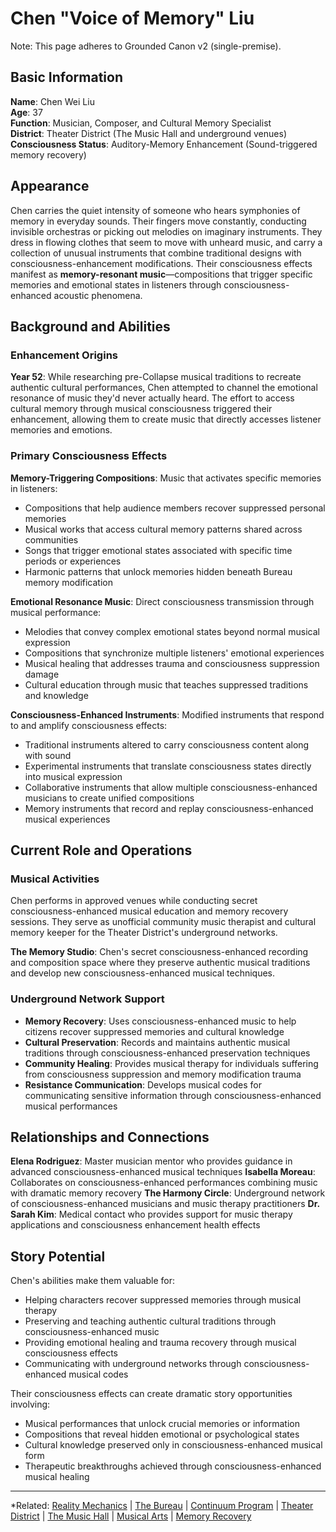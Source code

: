 # Chen "Voice of Memory" Liu

Note: This page adheres to Grounded Canon v2 (single-premise).
## Basic Information

**Name**: Chen Wei Liu  
**Age**: 37  
**Function**: Musician, Composer, and Cultural Memory Specialist  
**District**: Theater District (The Music Hall and underground venues)  
**Consciousness Status**: Auditory-Memory Enhancement (Sound-triggered memory recovery)  

## Appearance

Chen carries the quiet intensity of someone who hears symphonies of memory in everyday sounds. Their fingers move constantly, conducting invisible orchestras or picking out melodies on imaginary instruments. They dress in flowing clothes that seem to move with unheard music, and carry a collection of unusual instruments that combine traditional designs with consciousness-enhancement modifications. Their consciousness effects manifest as **memory-resonant music**—compositions that trigger specific memories and emotional states in listeners through consciousness-enhanced acoustic phenomena.

## Background and Abilities

### Enhancement Origins
**Year 52**: While researching pre-Collapse musical traditions to recreate authentic cultural performances, Chen attempted to channel the emotional resonance of music they'd never actually heard. The effort to access cultural memory through musical consciousness triggered their enhancement, allowing them to create music that directly accesses listener memories and emotions.

### Primary Consciousness Effects

**Memory-Triggering Compositions**: Music that activates specific memories in listeners:
- Compositions that help audience members recover suppressed personal memories
- Musical works that access cultural memory patterns shared across communities
- Songs that trigger emotional states associated with specific time periods or experiences
- Harmonic patterns that unlock memories hidden beneath Bureau memory modification

**Emotional Resonance Music**: Direct consciousness transmission through musical performance:
- Melodies that convey complex emotional states beyond normal musical expression
- Compositions that synchronize multiple listeners' emotional experiences
- Musical healing that addresses trauma and consciousness suppression damage
- Cultural education through music that teaches suppressed traditions and knowledge

**Consciousness-Enhanced Instruments**: Modified instruments that respond to and amplify consciousness effects:
- Traditional instruments altered to carry consciousness content along with sound
- Experimental instruments that translate consciousness states directly into musical expression
- Collaborative instruments that allow multiple consciousness-enhanced musicians to create unified compositions
- Memory instruments that record and replay consciousness-enhanced musical experiences

## Current Role and Operations

### Musical Activities
Chen performs in approved venues while conducting secret consciousness-enhanced musical education and memory recovery sessions. They serve as unofficial community music therapist and cultural memory keeper for the Theater District's underground networks.

**The Memory Studio**: Chen's secret consciousness-enhanced recording and composition space where they preserve authentic musical traditions and develop new consciousness-enhanced musical techniques.

### Underground Network Support
- **Memory Recovery**: Uses consciousness-enhanced music to help citizens recover suppressed memories and cultural knowledge
- **Cultural Preservation**: Records and maintains authentic musical traditions through consciousness-enhanced preservation techniques
- **Community Healing**: Provides musical therapy for individuals suffering from consciousness suppression and memory modification trauma
- **Resistance Communication**: Develops musical codes for communicating sensitive information through consciousness-enhanced musical performances

## Relationships and Connections

**Elena Rodriguez**: Master musician mentor who provides guidance in advanced consciousness-enhanced musical techniques
**Isabella Moreau**: Collaborates on consciousness-enhanced performances combining music with dramatic memory recovery
**The Harmony Circle**: Underground network of consciousness-enhanced musicians and music therapy practitioners
**Dr. Sarah Kim**: Medical contact who provides support for music therapy applications and consciousness enhancement health effects

## Story Potential

Chen's abilities make them valuable for:
- Helping characters recover suppressed memories through musical therapy
- Preserving and teaching authentic cultural traditions through consciousness-enhanced music
- Providing emotional healing and trauma recovery through musical consciousness effects
- Communicating with underground networks through consciousness-enhanced musical codes

Their consciousness effects can create dramatic story opportunities involving:
- Musical performances that unlock crucial memories or information
- Compositions that reveal hidden emotional or psychological states
- Cultural knowledge preserved only in consciousness-enhanced musical form
- Therapeutic breakthroughs achieved through consciousness-enhanced musical healing

---

*Related: [Reality Mechanics](../../reality_mechanics/README.md) | [The Bureau](../../factions/the_bureau.md) | [Continuum Program](../../entities/continuum.md) | [Theater District](../../locations/districts/theater_district.md) | [The Music Hall](../../locations/establishments/theater_district/the_music_hall.md) | [Musical Arts](../../culture/musical_arts.md) | [Memory Recovery](../../concepts/memory_recovery.md)
